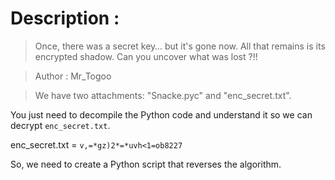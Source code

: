 # Description :

> Once, there was a secret key… but it's gone now. All that remains is its encrypted shadow. Can you uncover what was lost ?!!

> Author : Mr_Togoo

> We have two attachments: "Snacke.pyc" and "enc_secret.txt".

You just need to decompile the Python code and understand it so we can decrypt `enc_secret.txt`.

enc_secret.txt = `v,=*gz)2*=*uvh<1=ob8227`

So, we need to create a Python script that reverses the algorithm.
